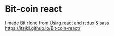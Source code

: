 # Bit-coin react
I made Bit clone from Using react and redux & sass
https://itzikil.github.io/Bit-coin-react/

